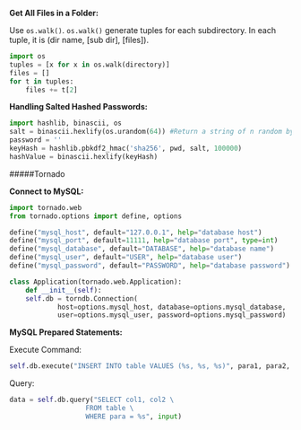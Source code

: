 **Get All Files in a Folder:**

Use `os.walk()`. `os.walk()` generate tuples for each subdirectory. In each tuple, it is (dir name, [sub dir], [files]).

~~~python
import os
tuples = [x for x in os.walk(directory)]
files = []
for t in tuples:
	files += t[2]
~~~

**Handling Salted Hashed Passwords:**

~~~python
import hashlib, binascii, os
salt = binascii.hexlify(os.urandom(64)) #Return a string of n random bytes suitable for cryptographic use.
password = ''
keyHash = hashlib.pbkdf2_hmac('sha256', pwd, salt, 100000)
hashValue = binascii.hexlify(keyHash)
~~~

#####Tornado

**Connect to MySQL:**

~~~python
import tornado.web
from tornado.options import define, options

define("mysql_host", default="127.0.0.1", help="database host")
define("mysql_port", default=11111, help="database port", type=int)
define("mysql_database", default="DATABASE", help="database name")
define("mysql_user", default="USER", help="database user")
define("mysql_password", default="PASSWORD", help="database password")

class Application(tornado.web.Application):
    def __init__(self):
	self.db = torndb.Connection(
            host=options.mysql_host, database=options.mysql_database,
            user=options.mysql_user, password=options.mysql_password)
~~~

**MySQL Prepared Statements:**

Execute Command:

~~~python
self.db.execute("INSERT INTO table VALUES (%s, %s, %s)", para1, para2, para3)
~~~

Query:

~~~python
data = self.db.query("SELECT col1, col2 \
                   FROM table \
                   WHERE para = %s", input)
~~~



